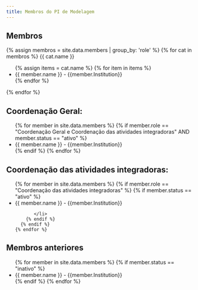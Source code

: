 ```yaml
---
title: Membros do PI de Modelagem
---
```

## Membros

{% assign membros = site.data.members | group_by: 'role' %}
{% for cat in membros %}
{{ cat.name }}
<ul>
    {% assign items = cat.name %}
    {% for item in items %}
    <li>
        <a>
            {{ member.name }}
            <a/> - {{member.Institution}}
    </li>
    {% endfor %}
</ul>
    
{% endfor %}

## Coordenação Geral:

<ul>
    {% for member in site.data.members %}
      {% if member.role == "Coordenação Geral e Coordenação das atividades integradoras"  AND member.status == "ativo" %}
        <li>
          <a>{{ member.name }}<a/>  - {{member.Institution}}
        </li>
      {% endif %}
    {% endfor %}
</ul>


## Coordenação das atividades integradoras:



<ul>
    {% for member in site.data.members %}
      {% if member.role == "Coordenação das atividades integradoras"  %}
        {% if member.status == "ativo" %}
           <li>
              <a>{{ member.name }}<a/>  - {{member.Institution}}
                  
                  
           </li>
        {% endif %}
      {% endif %}
    {% endfor %}
</ul>


## Membros anteriores

<ul>
    {% for member in site.data.members %}
      {% if member.status == "inativo" %}
        <li>
          <a>{{ member.name }}<a/>  - {{member.Institution}}
        </li>
      {% endif %}
    {% endfor %}
</ul>
